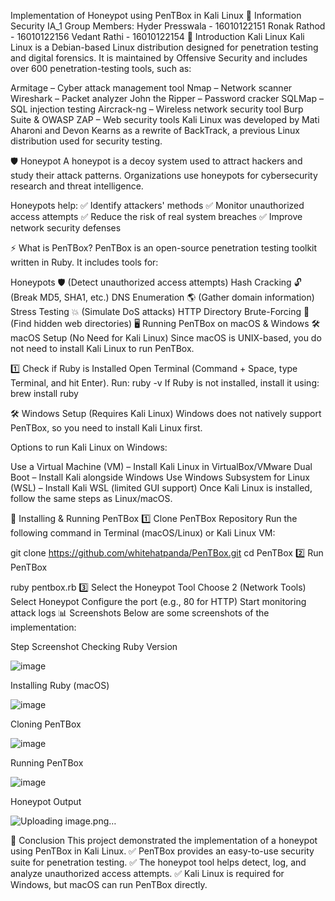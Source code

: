 Implementation of Honeypot using PenTBox in Kali Linux
📌 Information Security IA_1
Group Members:
Hyder Presswala - 16010122151
Ronak Rathod - 16010122156
Vedant Rathi - 16010122154
📌 Introduction
Kali Linux
Kali Linux is a Debian-based Linux distribution designed for penetration testing and digital forensics. It is maintained by Offensive Security and includes over 600 penetration-testing tools, such as:

Armitage – Cyber attack management tool
Nmap – Network scanner
Wireshark – Packet analyzer
John the Ripper – Password cracker
SQLMap – SQL injection testing
Aircrack-ng – Wireless network security tool
Burp Suite & OWASP ZAP – Web security tools
Kali Linux was developed by Mati Aharoni and Devon Kearns as a rewrite of BackTrack, a previous Linux distribution used for security testing.

🛡️ Honeypot
A honeypot is a decoy system used to attract hackers and study their attack patterns. Organizations use honeypots for cybersecurity research and threat intelligence.

Honeypots help: ✅ Identify attackers' methods
✅ Monitor unauthorized access attempts
✅ Reduce the risk of real system breaches
✅ Improve network security defenses

⚡ What is PenTBox?
PenTBox is an open-source penetration testing toolkit written in Ruby. It includes tools for:

Honeypots 🛡️ (Detect unauthorized access attempts)
Hash Cracking 🔓 (Break MD5, SHA1, etc.)
DNS Enumeration 🌎 (Gather domain information)
Stress Testing 💥 (Simulate DoS attacks)
HTTP Directory Brute-Forcing 🔎 (Find hidden web directories)
🖥️ Running PenTBox on macOS & Windows
🛠️ macOS Setup (No Need for Kali Linux)
Since macOS is UNIX-based, you do not need to install Kali Linux to run PenTBox.

1️⃣ Check if Ruby is Installed
Open Terminal (Command + Space, type Terminal, and hit Enter).
Run: ruby -v
If Ruby is not installed, install it using: brew install ruby

🛠️ Windows Setup (Requires Kali Linux)
Windows does not natively support PenTBox, so you need to install Kali Linux first.

Options to run Kali Linux on Windows:

Use a Virtual Machine (VM) – Install Kali Linux in VirtualBox/VMware
Dual Boot – Install Kali alongside Windows
Use Windows Subsystem for Linux (WSL) – Install Kali WSL (limited GUI support)
Once Kali Linux is installed, follow the same steps as Linux/macOS.

🚀 Installing & Running PenTBox
1️⃣ Clone PenTBox Repository
Run the following command in Terminal (macOS/Linux) or Kali Linux VM:

git clone https://github.com/whitehatpanda/PenTBox.git
cd PenTBox
2️⃣ Run PenTBox

ruby pentbox.rb
3️⃣ Select the Honeypot Tool
Choose 2 (Network Tools)
Select Honeypot
Configure the port (e.g., 80 for HTTP)
Start monitoring attack logs
📊 Screenshots
Below are some screenshots of the implementation:

Step	Screenshot
Checking Ruby Version	

![image](https://github.com/user-attachments/assets/6f906aa5-055f-4f5a-98d0-6997fd3022b9)

Installing Ruby (macOS)	

![image](https://github.com/user-attachments/assets/6ade4b8c-94d9-4363-9fa0-5762bc290c3f)

Cloning PenTBox	

![image](https://github.com/user-attachments/assets/b2a40d49-4ca9-417a-8e18-0146bea67343)

Running PenTBox	

![image](https://github.com/user-attachments/assets/b3083925-f519-4450-9aff-69870568ee2d)

Honeypot Output	

![Uploading image.png…]()


📌 Conclusion
This project demonstrated the implementation of a honeypot using PenTBox in Kali Linux.
✅ PenTBox provides an easy-to-use security suite for penetration testing.
✅ The honeypot tool helps detect, log, and analyze unauthorized access attempts.
✅ Kali Linux is required for Windows, but macOS can run PenTBox directly.



